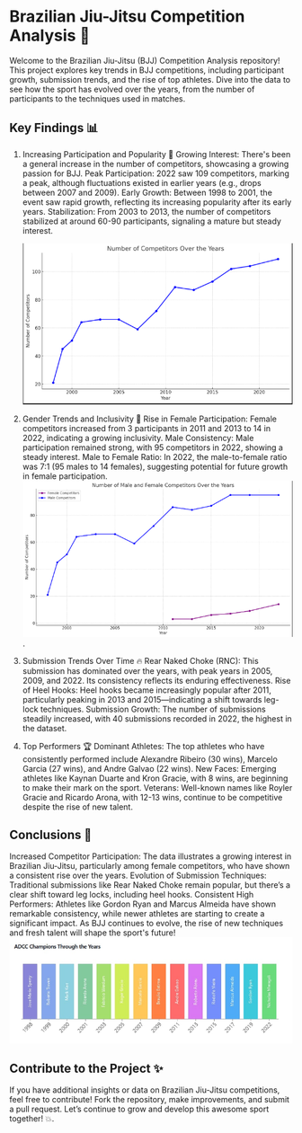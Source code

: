 # Brazilian Jiu-Jitsu Competition Analysis 🥋
Welcome to the Brazilian Jiu-Jitsu (BJJ) Competition Analysis repository! This project explores key trends in BJJ competitions, including participant growth, submission trends, and the rise of top athletes. Dive into the data to see how the sport has evolved over the years, from the number of participants to the techniques used in matches.

## Key Findings 📊
1. Increasing Participation and Popularity 🎉
Growing Interest: There's been a general increase in the number of competitors, showcasing a growing passion for BJJ.
Peak Participation: 2022 saw 109 competitors, marking a peak, although fluctuations existed in earlier years (e.g., drops between 2007 and 2009).
Early Growth: Between 1998 to 2001, the event saw rapid growth, reflecting its increasing popularity after its early years. Stabilization: From 2003 to 2013, the number of competitors stabilized at around 60-90 participants, signaling a mature but steady interest.

    ![Participation](assets\Competitors.png)

2. Gender Trends and Inclusivity 🌸
Rise in Female Participation: Female competitors increased from 3 participants in 2011 and 2013 to 14 in 2022, indicating a growing inclusivity.
Male Consistency: Male participation remained strong, with 95 competitors in 2022, showing a steady interest.
Male to Female Ratio: In 2022, the male-to-female ratio was 7:1 (95 males to 14 females), suggesting potential for future growth in female participation.
![Gender](assets\femalemale_compet.png).

    

3. Submission Trends Over Time 🔥
Rear Naked Choke (RNC): This submission has dominated over the years, with peak years in 2005, 2009, and 2022. Its consistency reflects its enduring effectiveness.
Rise of Heel Hooks: Heel hooks became increasingly popular after 2011, particularly peaking in 2013 and 2015—indicating a shift towards leg-lock techniques.
Submission Growth: The number of submissions steadily increased, with 40 submissions recorded in 2022, the highest in the dataset.
4. Top Performers 🏆
Dominant Athletes: The top athletes who have consistently performed include Alexandre Ribeiro (30 wins), Marcelo Garcia (27 wins), and Andre Galvao (22 wins).
New Faces: Emerging athletes like Kaynan Duarte and Kron Gracie, with 8 wins, are beginning to make their mark on the sport.
Veterans: Well-known names like Royler Gracie and Ricardo Arona, with 12-13 wins, continue to be competitive despite the rise of new talent.
## Conclusions 📝
Increased Competitor Participation: The data illustrates a growing interest in Brazilian Jiu-Jitsu, particularly among female competitors, who have shown a consistent rise over the years.
Evolution of Submission Techniques: Traditional submissions like Rear Naked Choke remain popular, but there’s a clear shift toward leg locks, including heel hooks.
Consistent High Performers: Athletes like Gordon Ryan and Marcus Almeida have shown remarkable consistency, while newer athletes are starting to create a significant impact.
As BJJ continues to evolve, the rise of new techniques and fresh talent will shape the sport's future!
![Champions](assets\adcc2.jpg)
## Contribute to the Project ✨
If you have additional insights or data on Brazilian Jiu-Jitsu competitions, feel free to contribute! Fork the repository, make improvements, and submit a pull request. Let’s continue to grow and develop this awesome sport together! 💥.

